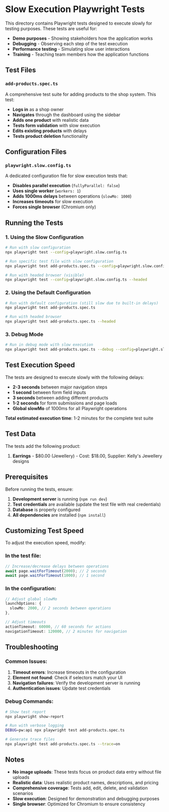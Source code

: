 # Slow Execution Playwright Tests

This directory contains Playwright tests designed to execute slowly for testing purposes. These tests are useful for:

- **Demo purposes** - Showing stakeholders how the application works
- **Debugging** - Observing each step of the test execution
- **Performance testing** - Simulating slow user interactions
- **Training** - Teaching team members how the application functions

## Test Files

### `add-products.spec.ts`
A comprehensive test suite for adding products to the shop system. This test:

- **Logs in** as a shop owner
- **Navigates** through the dashboard using the sidebar
- **Adds one product** with realistic data
- **Tests form validation** with slow execution
- **Edits existing products** with delays
- **Tests product deletion** functionality

## Configuration Files

### `playwright.slow.config.ts`
A dedicated configuration file for slow execution tests that:

- **Disables parallel execution** (`fullyParallel: false`)
- **Uses single worker** (`workers: 1`)
- **Adds 1000ms delays** between operations (`slowMo: 1000`)
- **Increases timeouts** for slow execution
- **Forces single browser** (Chromium only)

## Running the Tests

### 1. Using the Slow Configuration
```bash
# Run with slow configuration
npx playwright test --config=playwright.slow.config.ts

# Run specific test file with slow configuration
npx playwright test add-products.spec.ts --config=playwright.slow.config.ts

# Run with headed browser (visible)
npx playwright test --config=playwright.slow.config.ts --headed
```

### 2. Using the Default Configuration
```bash
# Run with default configuration (still slow due to built-in delays)
npx playwright test add-products.spec.ts

# Run with headed browser
npx playwright test add-products.spec.ts --headed
```

### 3. Debug Mode
```bash
# Run in debug mode with slow execution
npx playwright test add-products.spec.ts --debug --config=playwright.slow.config.ts
```

## Test Execution Speed

The tests are designed to execute slowly with the following delays:

- **2-3 seconds** between major navigation steps
- **1 second** between form field inputs
- **3 seconds** between adding different products
- **1-2 seconds** for form submissions and page loads
- **Global slowMo** of 1000ms for all Playwright operations

**Total estimated execution time**: 1-2 minutes for the complete test suite

## Test Data

The tests add the following product:

1. **Earrings** - $80.00 (Jewellery) - Cost: $18.00, Supplier: Kelly's Jewellery designs

## Prerequisites

Before running the tests, ensure:

1. **Development server** is running (`npm run dev`)
2. **Test credentials** are available (update the test file with real credentials)
3. **Database** is properly configured
4. **All dependencies** are installed (`npm install`)

## Customizing Test Speed

To adjust the execution speed, modify:

### In the test file:
```typescript
// Increase/decrease delays between operations
await page.waitForTimeout(2000); // 2 seconds
await page.waitForTimeout(1000); // 1 second
```

### In the configuration:
```typescript
// Adjust global slowMo
launchOptions: {
  slowMo: 2000, // 2 seconds between operations
},

// Adjust timeouts
actionTimeout: 60000, // 60 seconds for actions
navigationTimeout: 120000, // 2 minutes for navigation
```

## Troubleshooting

### Common Issues:

1. **Timeout errors**: Increase timeouts in the configuration
2. **Element not found**: Check if selectors match your UI
3. **Navigation failures**: Verify the development server is running
4. **Authentication issues**: Update test credentials

### Debug Commands:
```bash
# Show test report
npx playwright show-report

# Run with verbose logging
DEBUG=pw:api npx playwright test add-products.spec.ts

# Generate trace files
npx playwright test add-products.spec.ts --trace=on
```

## Notes

- **No image uploads**: These tests focus on product data entry without file uploads
- **Realistic data**: Uses realistic product names, descriptions, and pricing
- **Comprehensive coverage**: Tests add, edit, delete, and validation scenarios
- **Slow execution**: Designed for demonstration and debugging purposes
- **Single browser**: Optimized for Chromium to ensure consistency
